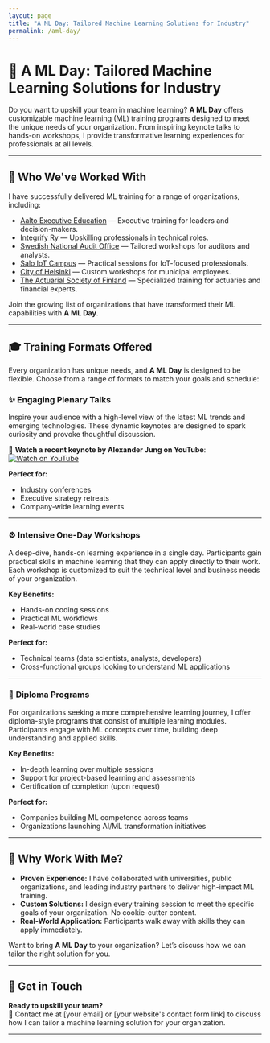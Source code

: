 ```yaml
---
layout: page
title: "A ML Day: Tailored Machine Learning Solutions for Industry"
permalink: /aml-day/
---
```


# 🧠 **A ML Day: Tailored Machine Learning Solutions for Industry**

Do you want to upskill your team in machine learning? **A ML Day** offers 
customizable machine learning (ML) training programs designed to meet the 
unique needs of your organization. From inspiring keynote talks to hands-on 
workshops, I provide transformative learning experiences for professionals 
at all levels.

---

## 💼 **Who We've Worked With**

I have successfully delivered ML training for a range of organizations, including:  
- [Aalto Executive Education](https://www.aaltoee.fi/en) — Executive training for leaders and decision-makers.  
- [Integrify Ry](https://www.integrify.io/) — Upskilling professionals in technical roles.  
- [Swedish National Audit Office](https://www.riksrevisionen.se/en.html) — Tailored workshops for auditors and analysts.  
- [Salo IoT Campus](https://www.saloiotcampus.fi/en) — Practical sessions for IoT-focused professionals.  
- [City of Helsinki](https://www.hel.fi/en) — Custom workshops for municipal employees.  
- [The Actuarial Society of Finland](https://www.actuary.fi/in-english) — Specialized training for actuaries and financial experts.  

Join the growing list of organizations that have transformed their ML capabilities with **A ML Day**.  

---

## 🎓 **Training Formats Offered**

Every organization has unique needs, and **A ML Day** is designed to be flexible. Choose from 
a range of formats to match your goals and schedule:

### ✨ **Engaging Plenary Talks**  
Inspire your audience with a high-level view of the latest ML trends and emerging 
technologies. These dynamic keynotes are designed to spark curiosity and provoke 
thoughtful discussion.

🎥 **Watch a recent keynote by Alexander Jung on YouTube**:    
[![Watch on YouTube](https://img.youtube.com/vi/eBuL-GZAdz8/hqdefault.jpg)](https://www.youtube.com/watch?v=eBuL-GZAdz8)  

**Perfect for:**  
- Industry conferences  
- Executive strategy retreats  
- Company-wide learning events  

---

### ⚙️ **Intensive One-Day Workshops**  
A deep-dive, hands-on learning experience in a single day. Participants gain practical
skills in machine learning that they can apply directly to their work. Each workshop 
is customized to suit the technical level and business needs of your organization.

**Key Benefits:**  
- Hands-on coding sessions  
- Practical ML workflows  
- Real-world case studies  

**Perfect for:**  
- Technical teams (data scientists, analysts, developers)  
- Cross-functional groups looking to understand ML applications  

---

### 📜 **Diploma Programs**  
For organizations seeking a more comprehensive learning journey, I offer diploma-style 
programs that consist of multiple learning modules. Participants engage with ML concepts 
over time, building deep understanding and applied skills.

**Key Benefits:**  
- In-depth learning over multiple sessions  
- Support for project-based learning and assessments  
- Certification of completion (upon request)  

**Perfect for:**  
- Companies building ML competence across teams  
- Organizations launching AI/ML transformation initiatives  

---

## 🚀 **Why Work With Me?**

- **Proven Experience:** I have collaborated with universities, public organizations, and leading industry partners to deliver high-impact ML training.  
- **Custom Solutions:** I design every training session to meet the specific goals of your organization. No cookie-cutter content.  
- **Real-World Application:** Participants walk away with skills they can apply immediately.  

Want to bring **A ML Day** to your organization? Let’s discuss how we can tailor the right solution for you.  

---

## 📅 **Get in Touch**

**Ready to upskill your team?**  
📧 Contact me at [your email] or [your website's contact form link] to discuss how I can tailor a machine learning solution for your organization.  

---